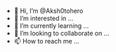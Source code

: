 - 👋 Hi, I’m @Aksh0tohero
- 👀 I’m interested in ...
- 🌱 I’m currently learning ...
- 💞️ I’m looking to collaborate on ...
- 📫 How to reach me ...

<!---
Aksh0tohero/Aksh0tohero is a ✨ special ✨ repository because its `README.md` (this file) appears on your GitHub profile.
You can click the Preview link to take a look at your changes.
--->
